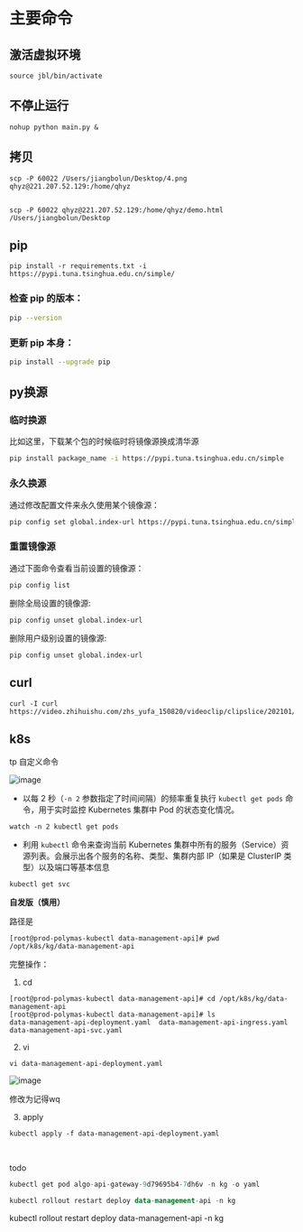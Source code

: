 

# 主要命令

## 激活虚拟环境

```shell
source jbl/bin/activate
```

## 不停止运行

```shell
nohup python main.py &
```

## 拷贝

```shell
scp -P 60022 /Users/jiangbolun/Desktop/4.png qhyz@221.207.52.129:/home/qhyz


scp -P 60022 qhyz@221.207.52.129:/home/qhyz/demo.html /Users/jiangbolun/Desktop
```

## pip

```shell
pip install -r requirements.txt -i https://pypi.tuna.tsinghua.edu.cn/simple/
```

### 检查 pip 的版本：

```bash
pip --version
```

### 更新 pip 本身：

```bash
pip install --upgrade pip
```

## py换源

### 临时换源

比如这里，下载某个包的时候临时将镜像源换成清华源

```bash
pip install package_name -i https://pypi.tuna.tsinghua.edu.cn/simple 
```

### 永久换源

通过修改配置文件来永久使用某个镜像源：

```bash
pip config set global.index-url https://pypi.tuna.tsinghua.edu.cn/simple
```

### 重置镜像源

通过下面命令查看当前设置的镜像源：

```shell
pip config list
```

删除全局设置的镜像源:

```shell
pip config unset global.index-url
```

删除用户级别设置的镜像源:

```shell
pip config unset global.index-url
```

## curl

```shell
curl -I curl https://video.zhihuishu.com/zhs_yufa_150820/videoclip/clipslice/202101/25f73cea7976485ca8817b03d2852fd7_512.mp4
```

## k8s

tp 自定义命令

![image](https://gitee.com/JBL_lun/tuchuang/raw/master/assets/image-20241128170530-f2m9ynj.png)​

* 以每 2 秒（`-n 2`​ 参数指定了时间间隔）的频率重复执行 `kubectl get pods`​ 命令，用于实时监控 Kubernetes 集群中 Pod 的状态变化情况。

```shell
watch -n 2 kubectl get pods

```

* 利用 `kubectl`​ 命令来查询当前 Kubernetes 集群中所有的服务（Service）资源列表。会展示出各个服务的名称、类型、集群内部 IP（如果是 ClusterIP 类型）以及端口等基本信息

```shell
kubectl get svc
```

**自发版（慎用）** 

路径是

```shell
[root@prod-polymas-kubectl data-management-api]# pwd
/opt/k8s/kg/data-management-api
```

完整操作：

1. cd

```shell
[root@prod-polymas-kubectl data-management-api]# cd /opt/k8s/kg/data-management-api
[root@prod-polymas-kubectl data-management-api]# ls
data-management-api-deployment.yaml  data-management-api-ingress.yaml  data-management-api-svc.yaml
```

2. vi

```shell
vi data-management-api-deployment.yaml
```

![image](https://gitee.com/JBL_lun/tuchuang/raw/master/assets/image-20241210104024-vat13ms.png)​

修改为记得wq

3. apply

```shell
kubectl apply -f data-management-api-deployment.yaml
```

‍

todo

```sql
kubectl get pod algo-api-gateway-9d79695b4-7dh6v -n kg -o yaml

kubectl rollout restart deploy data-management-api -n kg
```

kubectl rollout restart deploy data-management-api -n kg

‍
